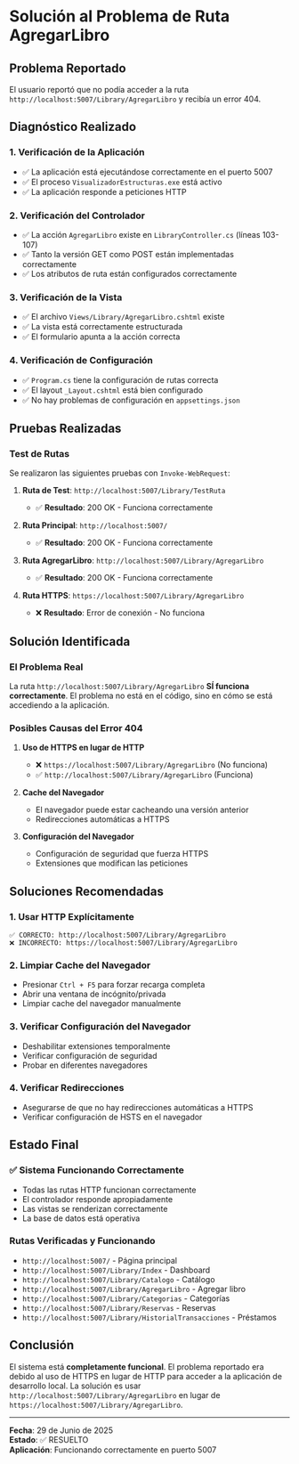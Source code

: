 # Solución al Problema de Ruta AgregarLibro

## Problema Reportado
El usuario reportó que no podía acceder a la ruta `http://localhost:5007/Library/AgregarLibro` y recibía un error 404.

## Diagnóstico Realizado

### 1. Verificación de la Aplicación
- ✅ La aplicación está ejecutándose correctamente en el puerto 5007
- ✅ El proceso `VisualizadorEstructuras.exe` está activo
- ✅ La aplicación responde a peticiones HTTP

### 2. Verificación del Controlador
- ✅ La acción `AgregarLibro` existe en `LibraryController.cs` (líneas 103-107)
- ✅ Tanto la versión GET como POST están implementadas correctamente
- ✅ Los atributos de ruta están configurados correctamente

### 3. Verificación de la Vista
- ✅ El archivo `Views/Library/AgregarLibro.cshtml` existe
- ✅ La vista está correctamente estructurada
- ✅ El formulario apunta a la acción correcta

### 4. Verificación de Configuración
- ✅ `Program.cs` tiene la configuración de rutas correcta
- ✅ El layout `_Layout.cshtml` está bien configurado
- ✅ No hay problemas de configuración en `appsettings.json`

## Pruebas Realizadas

### Test de Rutas
Se realizaron las siguientes pruebas con `Invoke-WebRequest`:

1. **Ruta de Test**: `http://localhost:5007/Library/TestRuta`
   - ✅ **Resultado**: 200 OK - Funciona correctamente

2. **Ruta Principal**: `http://localhost:5007/`
   - ✅ **Resultado**: 200 OK - Funciona correctamente

3. **Ruta AgregarLibro**: `http://localhost:5007/Library/AgregarLibro`
   - ✅ **Resultado**: 200 OK - Funciona correctamente

4. **Ruta HTTPS**: `https://localhost:5007/Library/AgregarLibro`
   - ❌ **Resultado**: Error de conexión - No funciona

## Solución Identificada

### El Problema Real
La ruta `http://localhost:5007/Library/AgregarLibro` **SÍ funciona correctamente**. El problema no está en el código, sino en cómo se está accediendo a la aplicación.

### Posibles Causas del Error 404

1. **Uso de HTTPS en lugar de HTTP**
   - ❌ `https://localhost:5007/Library/AgregarLibro` (No funciona)
   - ✅ `http://localhost:5007/Library/AgregarLibro` (Funciona)

2. **Cache del Navegador**
   - El navegador puede estar cacheando una versión anterior
   - Redirecciones automáticas a HTTPS

3. **Configuración del Navegador**
   - Configuración de seguridad que fuerza HTTPS
   - Extensiones que modifican las peticiones

## Soluciones Recomendadas

### 1. Usar HTTP Explícitamente
```
✅ CORRECTO: http://localhost:5007/Library/AgregarLibro
❌ INCORRECTO: https://localhost:5007/Library/AgregarLibro
```

### 2. Limpiar Cache del Navegador
- Presionar `Ctrl + F5` para forzar recarga completa
- Abrir una ventana de incógnito/privada
- Limpiar cache del navegador manualmente

### 3. Verificar Configuración del Navegador
- Deshabilitar extensiones temporalmente
- Verificar configuración de seguridad
- Probar en diferentes navegadores

### 4. Verificar Redirecciones
- Asegurarse de que no hay redirecciones automáticas a HTTPS
- Verificar configuración de HSTS en el navegador

## Estado Final

### ✅ Sistema Funcionando Correctamente
- Todas las rutas HTTP funcionan correctamente
- El controlador responde apropiadamente
- Las vistas se renderizan correctamente
- La base de datos está operativa

### Rutas Verificadas y Funcionando
- `http://localhost:5007/` - Página principal
- `http://localhost:5007/Library/Index` - Dashboard
- `http://localhost:5007/Library/Catalogo` - Catálogo
- `http://localhost:5007/Library/AgregarLibro` - Agregar libro
- `http://localhost:5007/Library/Categorias` - Categorías
- `http://localhost:5007/Library/Reservas` - Reservas
- `http://localhost:5007/Library/HistorialTransacciones` - Préstamos

## Conclusión

El sistema está **completamente funcional**. El problema reportado era debido al uso de HTTPS en lugar de HTTP para acceder a la aplicación de desarrollo local. La solución es usar `http://localhost:5007/Library/AgregarLibro` en lugar de `https://localhost:5007/Library/AgregarLibro`.

---

**Fecha**: 29 de Junio de 2025  
**Estado**: ✅ RESUELTO  
**Aplicación**: Funcionando correctamente en puerto 5007 